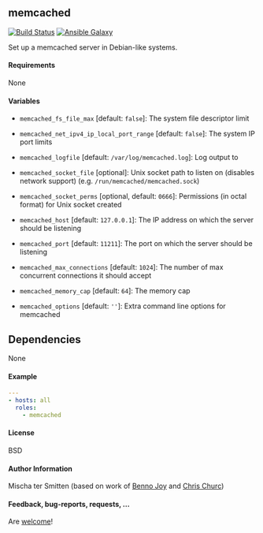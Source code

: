 ## memcached

[![Build Status](https://travis-ci.org/Oefenweb/ansible-memcached.svg?branch=master)](https://travis-ci.org/Oefenweb/ansible-memcached)
[![Ansible Galaxy](http://img.shields.io/badge/ansible--galaxy-memcached-blue.svg)](https://galaxy.ansible.com/Oefenweb/memcached)

Set up a memcached server in Debian-like systems.

#### Requirements

None

#### Variables

 * `memcached_fs_file_max` [default: `false`]: The system file descriptor limit
 * `memcached_net_ipv4_ip_local_port_range` [default: `false`]: The system IP port limits
 
 * `memcached_logfile` [default: `/var/log/memcached.log`]: Log output to
 * `memcached_socket_file` [optional]: Unix socket path to listen on (disables network support) (e.g. `/run/memcached/memcached.sock`)
 * `memcached_socket_perms` [optional, default: `0666`]: Permissions (in octal format) for Unix socket created
 * `memcached_host` [default: `127.0.0.1`]: The IP address on which the server should be listening
 * `memcached_port` [default: `11211`]: The port on which the server should be listening
 * `memcached_max_connections` [default: `1024`]: The number of max concurrent connections it should accept
 * `memcached_memory_cap` [default: `64`]: The memory cap
 * `memcached_options` [default: `''`]: Extra command line options for memcached

## Dependencies

None

#### Example

```yaml
---
- hosts: all
  roles:
    - memcached
```

#### License

BSD

#### Author Information

Mischa ter Smitten (based on work of [Benno Joy](https://github.com/bennojoy) and [Chris Churc](https://github.com/cchurch))

#### Feedback, bug-reports, requests, ...

Are [welcome](https://github.com/Oefenweb/ansible-memcached/issues)!
